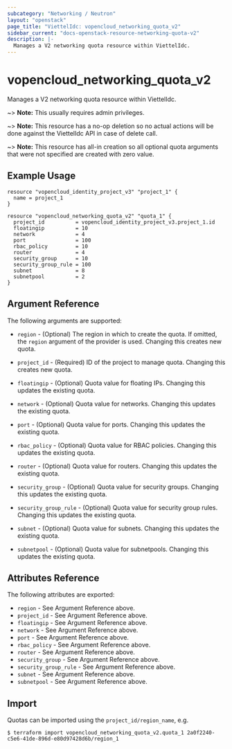 ```yaml
---
subcategory: "Networking / Neutron"
layout: "openstack"
page_title: "ViettelIdc: vopencloud_networking_quota_v2"
sidebar_current: "docs-openstack-resource-networking-quota-v2"
description: |-
  Manages a V2 networking quota resource within ViettelIdc.
---
```


# vopencloud\_networking\_quota\_v2

Manages a V2 networking quota resource within ViettelIdc.

~> **Note:** This usually requires admin privileges.

~> **Note:** This resource has a no-op deletion so no actual actions will be done against the ViettelIdc API
    in case of delete call.

~> **Note:** This resource has all-in creation so all optional quota arguments that were not specified are
    created with zero value.

## Example Usage

```hcl
resource "vopencloud_identity_project_v3" "project_1" {
  name = project_1
}

resource "vopencloud_networking_quota_v2" "quota_1" {
  project_id          = vopencloud_identity_project_v3.project_1.id
  floatingip          = 10
  network             = 4
  port                = 100
  rbac_policy         = 10
  router              = 4
  security_group      = 10
  security_group_rule = 100
  subnet              = 8
  subnetpool          = 2
}
```

## Argument Reference

The following arguments are supported:

* `region` - (Optional) The region in which to create the quota. If
    omitted, the `region` argument of the provider is used. Changing this
    creates new quota.

* `project_id` - (Required) ID of the project to manage quota. Changing this
    creates new quota.

* `floatingip` - (Optional) Quota value for floating IPs. Changing this updates the
    existing quota.

* `network` - (Optional) Quota value for networks. Changing this updates the
    existing quota.

* `port` - (Optional) Quota value for ports. Changing this updates the
    existing quota.

* `rbac_policy` - (Optional) Quota value for RBAC policies.
    Changing this updates the existing quota.

* `router` - (Optional) Quota value for routers. Changing this updates the
    existing quota.

* `security_group` - (Optional) Quota value for security groups. Changing
    this updates the existing quota.

* `security_group_rule` - (Optional) Quota value for security group rules.
    Changing this updates the existing quota.

* `subnet` - (Optional) Quota value for subnets. Changing
    this updates the existing quota.

* `subnetpool` - (Optional) Quota value for subnetpools.
    Changing this updates the existing quota.

## Attributes Reference

The following attributes are exported:

* `region` - See Argument Reference above.
* `project_id` - See Argument Reference above.
* `floatingip` - See Argument Reference above.
* `network` - See Argument Reference above.
* `port` - See Argument Reference above.
* `rbac_policy` - See Argument Reference above.
* `router` - See Argument Reference above.
* `security_group` - See Argument Reference above.
* `security_group_rule` - See Argument Reference above.
* `subnet` - See Argument Reference above.
* `subnetpool` - See Argument Reference above.

## Import

Quotas can be imported using the `project_id/region_name`, e.g.

```
$ terraform import vopencloud_networking_quota_v2.quota_1 2a0f2240-c5e6-41de-896d-e80d97428d6b/region_1
```
